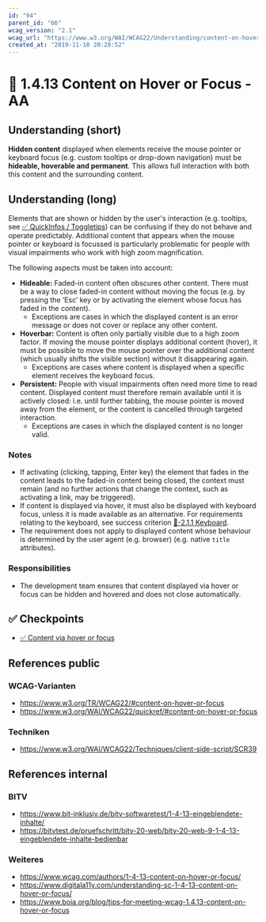 ```yaml
---
id: "94"
parent_id: "66"
wcag_version: "2.1"
wcag_url: "https://www.w3.org/WAI/WCAG22/Understanding/content-on-hover-or-focus.html"
created_at: "2019-11-10 20:20:52"
---
```


# 📜 1.4.13 Content on Hover or Focus - AA

## Understanding (short)

**Hidden content** displayed when elements receive the mouse pointer or keyboard focus (e.g. custom tooltips or drop-down navigation) must be **hideable, hoverable and permanent**. This allows full interaction with both this content and the surrounding content.

## Understanding (long)

Elements that are shown or hidden by the user's interaction (e.g. tooltips, see [✅ QuickInfos / Toggletips](/en/wcag/4.1.2a-advanced-controls-widgets/quickinfos-toggletips)) can be confusing if they do not behave and operate predictably. Additional content that appears when the mouse pointer or keyboard is focussed is particularly problematic for people with visual impairments who work with high zoom magnification.

The following aspects must be taken into account:

- **Hideable:** Faded-in content often obscures other content. There must be a way to close faded-in content without moving the focus (e.g. by pressing the ‘Esc’ key or by activating the element whose focus has faded in the content).
    - Exceptions are cases in which the displayed content is an error message or does not cover or replace any other content.
- **Hoverbar:** Content is often only partially visible due to a high zoom factor. If moving the mouse pointer displays additional content (hover), it must be possible to move the mouse pointer over the additional content (which usually shifts the visible section) without it disappearing again.
    - Exceptions are cases where content is displayed when a specific element receives the keyboard focus.
- **Persistent:** People with visual impairments often need more time to read content. Displayed content must therefore remain available until it is actively closed: i.e. until further tabbing, the mouse pointer is moved away from the element, or the content is cancelled through targeted interaction.
    - Exceptions are cases in which the displayed content is no longer valid.

### Notes

- If activating (clicking, tapping, Enter key) the element that fades in the content leads to the faded-in content being closed, the context must remain (and no further actions that change the context, such as activating a link, may be triggered).
- If content is displayed via hover, it must also be displayed with keyboard focus, unless it is made available as an alternative. For requirements relating to the keyboard, see success criterion [📜-2.1.1 Keyboard](/en/wcag/2.1.1-keyboard).
- The requirement does not apply to displayed content whose behaviour is determined by the user agent (e.g. browser) (e.g. native `title` attributes).

### Responsibilities

- The development team ensures that content displayed via hover or focus can be hidden and hovered and does not close automatically.

## ✅ Checkpoints

- [✅ Content via hover or focus](content-via-hover-or-focus)

## References public

### WCAG-Varianten
- <https://www.w3.org/TR/WCAG22/#content-on-hover-or-focus>
- <https://www.w3.org/WAI/WCAG22/quickref/#content-on-hover-or-focus>

### Techniken
- <https://www.w3.org/WAI/WCAG22/Techniques/client-side-script/SCR39>

## References internal

### BITV
- <https://www.bit-inklusiv.de/bitv-softwaretest/1-4-13-eingeblendete-inhalte/>
- <https://bitvtest.de/pruefschritt/bitv-20-web/bitv-20-web-9-1-4-13-eingeblendete-inhalte-bedienbar>

### Weiteres
- <https://www.wcag.com/authors/1-4-13-content-on-hover-or-focus/>
- <https://www.digitala11y.com/understanding-sc-1-4-13-content-on-hover-or-focus/>
- <https://www.boia.org/blog/tips-for-meeting-wcag-1.4.13-content-on-hover-or-focus>
